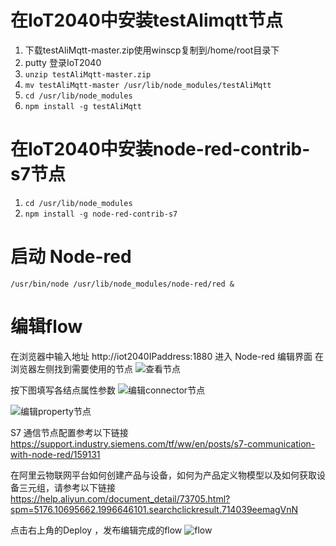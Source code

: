 # 在IoT2040中安装testAlimqtt节点
1. 下载testAliMqtt-master.zip使用winscp复制到/home/root目录下
2. putty 登录IoT2040
3. `unzip testAliMqtt-master.zip`
4. `mv testAliMqtt-master /usr/lib/node_modules/testAliMqtt` 
5. `cd /usr/lib/node_modules`
6. `npm install -g testAliMqtt`
 
# 在IoT2040中安装node-red-contrib-s7节点
1. `cd /usr/lib/node_modules`
2. `npm install -g node-red-contrib-s7`

# 启动 Node-red  
 `/usr/bin/node /usr/lib/node_modules/node-red/red & `
 
# 编辑flow
在浏览器中输入地址 http://iot2040IPaddress:1880 进入 Node-red 编辑界面
在浏览器左侧找到需要使用的节点
![查看节点](https://github.com/guokaicheng/testAliMqtt/blob/master/doc/nodes.jpg)

按下图填写各结点属性参数
![编辑connector节点](https://github.com/guokaicheng/testAliMqtt/blob/master/doc/connector.jpg)

![编辑property节点](https://github.com/guokaicheng/testAliMqtt/blob/master/doc/property.jpg)

S7 通信节点配置参考以下链接
https://support.industry.siemens.com/tf/ww/en/posts/s7-communication-with-node-red/159131

在阿里云物联网平台如何创建产品与设备，如何为产品定义物模型以及如何获取设备三元组，请参考以下链接
https://help.aliyun.com/document_detail/73705.html?spm=5176.10695662.1996646101.searchclickresult.714039eemagVnN

点击右上角的Deploy ，发布编辑完成的flow
![flow](https://github.com/guokaicheng/testAliMqtt/blob/master/doc/flow.jpg)

